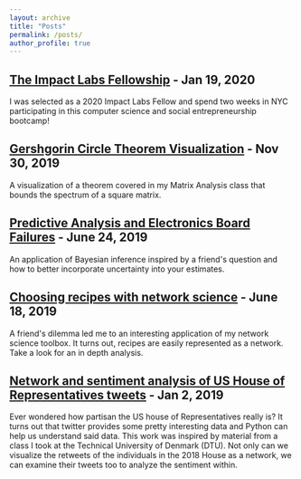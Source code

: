 ```yaml
---
layout: archive
title: "Posts"
permalink: /posts/
author_profile: true
---
```


## [The Impact Labs Fellowship](https://rflperry.github.io/posts/impact_fellowship/) - Jan 19, 2020
I was selected as a 2020 Impact Labs Fellow and spend two weeks in NYC participating in this computer science and social entrepreneurship bootcamp!

## [Gershgorin Circle Theorem Visualization](https://rflperry.github.io/posts/gershgorin/) - Nov 30, 2019
A visualization of a theorem covered in my Matrix Analysis class that bounds the spectrum of a square matrix.

## [Predictive Analysis and Electronics Board Failures](https://rflperry.github.io/posts/predictive-analysis/) - June 24, 2019
An application of Bayesian inference inspired by a friend's question and how to better incorporate uncertainty into your estimates.

## [Choosing recipes with network science](https://nbviewer.jupyter.org/github/rflperry/recipes/blob/master/analysis.ipynb) - June 18, 2019
A friend's dilemma led me to an interesting application of my network science toolbox. It turns out, recipes are easily represented as a network. Take a look for an in depth analysis.

## [Network and sentiment analysis of US House of Representatives tweets](https://rflperry.github.io/socialgraphs2018/) - Jan 2, 2019
Ever wondered how partisan the US house of Representatives really is? It turns out that twitter provides some pretty interesting data and Python can help us understand said data. This work was inspired by material from a class I took at the Technical University of Denmark (DTU). Not only can we visualize the retweets of the individuals in the 2018 House as a network, we can examine their tweets too to analyze the sentiment within. 
